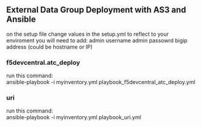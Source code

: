 ## External Data Group Deployment with AS3 and Ansible
on the setup file change values in the setup.yml to reflect to your enviroment you will need to add:
admin username
admin passowrd
bigip address (could be hostname or IP)

### f5devcentral.atc_deploy
run this command:  
 ansible-playbook -i myinventory.yml playbook_f5devcentral_atc_deploy.yml

### uri
run this command:  
 ansible-playbook -i myinventory.yml playbook_uri.yml 
